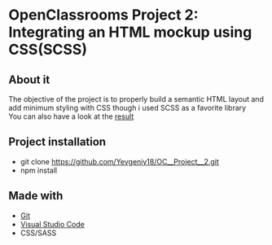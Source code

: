 
# OpenClassrooms Project 2: Integrating an HTML mockup using CSS(SCSS)

## About it
The objective of the project is to properly build a semantic HTML layout and add minimum styling with CSS though i used SCSS as a favorite library </br>
You can also have a look at the [result](https://yevgeniy18.github.io/OC__Project__2/)

## Project installation
* git clone https://github.com/Yevgeniy18/OC__Project__2.git
* npm install 

## Made with
* [Git](https://git-scm.com/)
* [Visual Studio Code](https://code.visualstudio.com/)
* CSS/SASS

